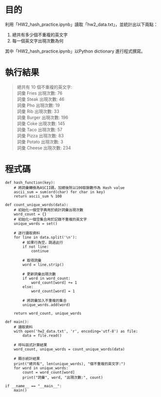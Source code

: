 # 目的
利用「HW2_hash_practice.ipynb」讀取「hw2_data.txt」，並統計出以下兩點：
1. 總共有多少個不重複的英文字
2. 每一個英文字出現次數為何

其中「HW2_hash_practice.ipynb」以Python dictionary 進行程式撰寫。

# 執行結果
>總共有 10 個不重複的英文字: <br>
詞彙 Fries 出現次數: 76 <br>
詞彙 Steak 出現次數: 46 <br>
詞彙 Pho 出現次數: 19 <br>
詞彙 Rib 出現次數: 33 <br>
詞彙 Burger 出現次數: 196 <br>
詞彙 Coke 出現次數: 145 <br>
詞彙 Taco 出現次數: 57 <br>
詞彙 Pizza 出現次數: 83 <br>
詞彙 Potato 出現次數: 3 <br>
詞彙 Cheese 出現次數: 234 <br>

# 程式碼
```
def hash_function(key):
    # 將詞彙轉換為ASCII碼，加總後除以100取餘數作為 Hash value
    ascii_sum = sum(ord(char) for char in key)
    return ascii_sum % 100

def count_unique_words(data):
    # 初始化一個空字典用於統計詞彙出現次數
    word_count = {}
    # 初始化一個空集合用於記錄不重複的英文字
    unique_words = set()

    # 逐行讀取資料
    for line in data.split('\n'):
        # 如果行為空，跳過此行
        if not line:
            continue
        
        # 取得詞彙
        word = line.strip()

        # 更新詞彙出現次數
        if word in word_count:
            word_count[word] += 1
        else:
            word_count[word] = 1
        
        # 將詞彙加入不重複的集合
        unique_words.add(word)

    return word_count, unique_words

def main():
    # 讀取資料
    with open('hw2_data.txt', 'r', encoding='utf-8') as file:
        data = file.read()

    # 呼叫函式計算結果
    word_count, unique_words = count_unique_words(data)

    # 顯示統計結果
    print("總共有", len(unique_words), "個不重複的英文字:")
    for word in unique_words:
        count = word_count[word]
        print("詞彙", word, "出現次數:", count)

if __name__ == "__main__":
    main()
``` 
